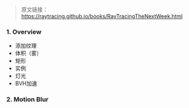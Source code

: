 > 原文链接：https://raytracing.github.io/books/RayTracingTheNextWeek.html
### 1. Overview
- 添加纹理
- 体积（雾）
- 矩形
- 实例
- 灯光
- BVH加速


### 2. Motion Blur
